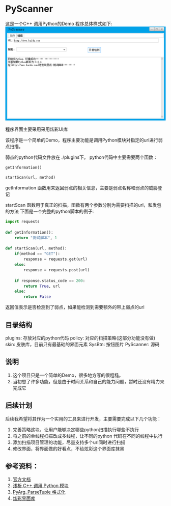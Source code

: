 PyScanner
=============================

这是一个C++ 调用Python的Demo
程序总体样式如下:
![程序界面](./程序界面.png)

程序界面主要采用采用炫彩UI库

该程序是一个简单的Demo，程序主要功能是调用Python模块对指定的url进行弱点扫描。

弱点的python代码文件放在 ./plugins下。
python代码中主要需要两个函数：
```python
getInformation()
```

```python
startScan(url, method)
```

getInformation 函数用来返回弱点的相关信息，主要是弱点名称和弱点的威胁登记

startScan 函数用于真正的扫描，函数有两个参数分别为需要扫描的url，和发包的方法
下面是一个完整的python脚本的例子:
```python
import requests

def getInformation():
    return "测试脚本", 1

def startScan(url, method):
    if(method == "GET"):
	    response = requests.get(url)
    else:
        response = requests.post(url)

    if response.status_code == 200:
        return True, url
    else:
        return False
```
返回值表示是否检测到了弱点，如果能检测到需要额外的带上弱点的url

## 目录结构
plugins: 存放对应的python代码
policy: 对应的扫描策略(这部分功能没有做)
skin: 皮肤库，目前只有最基础的界面元素
SysBtn: 按钮图片
PyScanner: 源码

## 说明
1. 这个项目只是一个简单的Demo，很多地方写的很粗糙。
2. 当初想了许多功能，但是由于时间关系和自己的能力问题，暂时还没有精力来完成它

## 后续计划
后续我希望将其作为一个实用的工具来进行开发，主要需要完成以下几个功能：
1. 完善策略这块，让用户能够决定哪些python扫描执行哪些不执行
2. 将之前的单线程扫描改成多线程，让不同的python 代码在不同的线程中执行
3. 添加扫描项目管理的功能，尽量支持多个url同时进行扫描
4. 修改界面，将界面做的好看点，不给炫彩这个界面库抹黑

## 参考资料：
1. [官方文档](https://docs.python.org/2/extending/embedding.html)
2. [浅析 C++ 调用 Python 模块](https://blog.csdn.net/tobacco5648/article/details/50890106)
3. [PyArg_ParseTuple 格式化](https://docs.python.org/release/1.5.2p2/ext/parseTuple.html)
4. [炫彩界面库](http://www.xcgui.com/)

